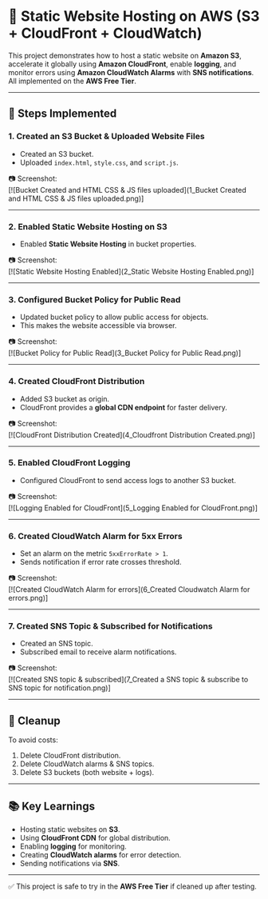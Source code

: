 # 🚀 Static Website Hosting on AWS (S3 + CloudFront + CloudWatch)

This project demonstrates how to host a static website on **Amazon S3**, accelerate it globally using **Amazon CloudFront**, enable **logging**, and monitor errors using **Amazon CloudWatch Alarms** with **SNS notifications**.  
All implemented on the **AWS Free Tier**.

---

## 📌 Steps Implemented

### 1. Created an S3 Bucket & Uploaded Website Files
- Created an S3 bucket.
- Uploaded `index.html`, `style.css`, and `script.js`.

📷 Screenshot:  
[![Bucket Created and HTML CSS & JS files uploaded](1_Bucket Created and HTML CSS & JS files uploaded.png)]

---

### 2. Enabled Static Website Hosting on S3
- Enabled **Static Website Hosting** in bucket properties.

📷 Screenshot:  
[![Static Website Hosting Enabled](2_Static Website Hosting Enabled.png)]

---

### 3. Configured Bucket Policy for Public Read
- Updated bucket policy to allow public access for objects.  
- This makes the website accessible via browser.

📷 Screenshot:  
[![Bucket Policy for Public Read](3_Bucket Policy for Public Read.png)]

---

### 4. Created CloudFront Distribution
- Added S3 bucket as origin.
- CloudFront provides a **global CDN endpoint** for faster delivery.

📷 Screenshot:  
[![CloudFront Distribution Created](4_Cloudfront Distribution Created.png)]

---

### 5. Enabled CloudFront Logging
- Configured CloudFront to send access logs to another S3 bucket.

📷 Screenshot:  
[![Logging Enabled for CloudFront](5_Logging Enabled for CloudFront.png)]

---

### 6. Created CloudWatch Alarm for 5xx Errors
- Set an alarm on the metric `5xxErrorRate > 1`.  
- Sends notification if error rate crosses threshold.

📷 Screenshot:  
[![Created CloudWatch Alarm for errors](6_Created Cloudwatch Alarm for errors.png)]

---

### 7. Created SNS Topic & Subscribed for Notifications
- Created an SNS topic.  
- Subscribed email to receive alarm notifications.

📷 Screenshot:  
[![Created SNS topic & subscribed](7_Created a SNS topic & subscribe to SNS topic for notification.png)]

---

## 🧹 Cleanup
To avoid costs:
1. Delete CloudFront distribution.
2. Delete CloudWatch alarms & SNS topics.
3. Delete S3 buckets (both website + logs).

---

## 📚 Key Learnings
- Hosting static websites on **S3**.  
- Using **CloudFront CDN** for global distribution.  
- Enabling **logging** for monitoring.  
- Creating **CloudWatch alarms** for error detection.  
- Sending notifications via **SNS**.  

---

✅ This project is safe to try in the **AWS Free Tier** if cleaned up after testing.

